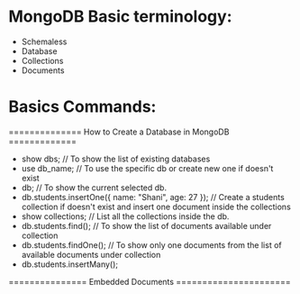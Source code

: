 # MongoDB Basic terminology:
* Schemaless
* Database
* Collections
* Documents

# Basics Commands:
============== How to Create a Database in MongoDB =============
* show dbs; // To show the list of existing databases
* use db_name; // To use the specific db or create new one if doesn't exist
* db; // To show the current selected db.
* db.students.insertOne({ name: "Shani", age: 27 }); // Create a students collection if doesn't exist and insert one document inside the collections
* show collections; // List all the collections inside the db.
* db.students.find(); // To show the list of documents available under collection
* db.students.findOne(); // To show only one documents from the list of available documents under collection
* db.students.insertMany();


=============== Embedded Documents ======================


